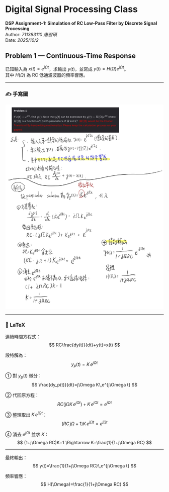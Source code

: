 #  Digital Signal Processing Class
**DSP Assignment-1: Simulation of RC Low-Pass Filter by Discrete Signal Processing**  
Author: *711383110 唐宏碩*  
Date: *2025/10/2*

## Problem 1 — Continuous-Time Response

已知輸入為 $x(t)=e^{j\Omega t}$，求輸出 $y(t)$，並寫成 $y(t)=H(\Omega)e^{j\Omega t}$。  
其中 $H(\Omega)$ 為 RC 低通濾波器的頻率響應。

---

### ✍️ 手寫圖
![Problem 1 手寫稿](https://raw.githubusercontent.com/s711383110-tech/Digital-Signal-Processing-Class/main/fig/problem1.jpg)

---

### 🧩 LaTeX

連續時間方程式：
$$
RC\frac{dy(t)}{dt}+y(t)=x(t)
$$

設特解為：
$$
y_p(t)=K\,e^{j\Omega t}
$$

① 對 $y_p(t)$ 微分：
$$
\frac{dy_p(t)}{dt}=j\Omega K\,e^{j\Omega t}
$$

② 代回原方程：
$$
RC(j\Omega K\,e^{j\Omega t})+K\,e^{j\Omega t}=e^{j\Omega t}
$$

③ 整理取出 $K\,e^{j\Omega t}$：
$$
(RC\,j\Omega+1)K\,e^{j\Omega t}=e^{j\Omega t}
$$

④ 消去 $e^{j\Omega t}$ 並求 $K$：
$$
(1+j\Omega RC)K=1 \Rightarrow K=\frac{1}{1+j\Omega RC}
$$

---

最終輸出：
$$
y(t)=\frac{1}{1+j\Omega RC}\,e^{j\Omega t}
$$

頻率響應：
$$
H(\Omega)=\frac{1}{1+j\Omega RC}
$$
